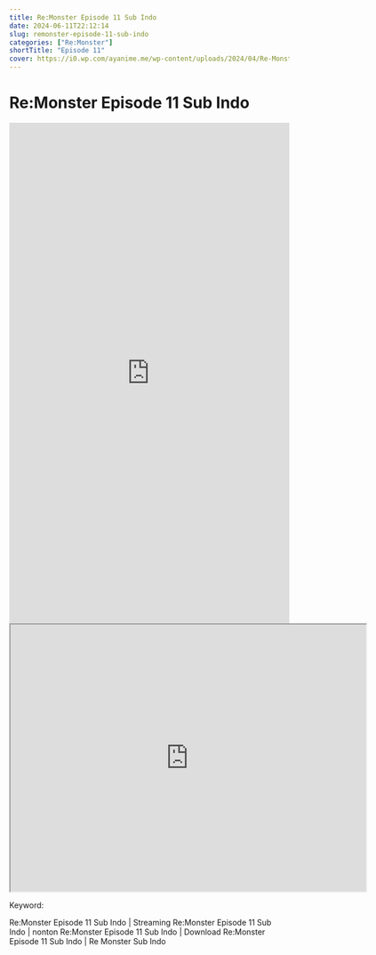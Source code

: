 ```yaml
---
title: Re:Monster Episode 11 Sub Indo
date: 2024-06-11T22:12:14
slug: remonster-episode-11-sub-indo
categories: ["Re:Monster"]
shortTitle: "Episode 11"
cover: https://i0.wp.com/ayanime.me/wp-content/uploads/2024/04/Re-Monster-768x1087-1.jpg
---
```


# Re:Monster Episode 11 Sub Indo

<iframe src="https://play.ayanime.me/include/fluidplayer/fluidplayer.php?VideoSrc1=https%3A%2F%2Fdrive.google.com%2Ffile%2Fd%2F1DgbsH1-Q3rlP7fNDltznwuAXkpDHhry0%2Fpreview&VideoType1=video%2Fmp4&VideoQuality1=480p&VideoSrc2=https%3A%2F%2Fdrive.google.com%2Ffile%2Fd%2F1LCtZauxt3775NCEpDiqR65LnKY1KShaN%2Fpreview&VideoType2=video%2Fmp4&VideoQuality2=720p&VideoSrc3=https%3A%2F%2Fdrive.google.com%2Ffile%2Fd%2F1jT5eRJ1iGKr6NPPfieZraKzHDiywH1Gz%2Fpreview&VideoType3=video%2Fmp4&VideoQuality3=1080p&VideoSrc4=&VideoType4=&VideoQuality4=&VideoPoster=&VideoTrack1=&kind1=&srclang1=&label1=&default1=&VideoTrack2=&kind2=&srclang2=&label2=&default2=&player=fluid+player&server=Drive+API&api=&width=100%25&height=900px" frameborder="0" width="100%" height="900px" allowfullscreen="allowfullscreen" scrolling="no"></iframe>
<iframe src="https://drive.google.com/file/d/1jT5eRJ1iGKr6NPPfieZraKzHDiywH1Gz/preview" width="640" height="480" allow="accelerometer; autoplay; encrypted-media; gyroscope; fullscreen; picture-in-picture" scrolling="no" seamless="" sandbox="allow-same-origin allow-scripts"></iframe>

Keyword:
<p>Re:Monster Episode 11 Sub Indo | Streaming Re:Monster Episode 11 Sub Indo | nonton Re:Monster Episode 11 Sub Indo | Download Re:Monster Episode 11 Sub Indo | Re Monster Sub Indo</p>


